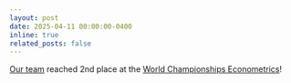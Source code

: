 ```yaml
---
layout: post
date: 2025-04-11 00:00:00-0400
inline: true
related_posts: false
---
```


[Our team](https://www.eur.nl/en/news/erasmus-school-economics-showcases-expertise-econometric-game-2025) reached 2nd place at the [World Championships Econometrics](https://wceconometrics.com/)!
